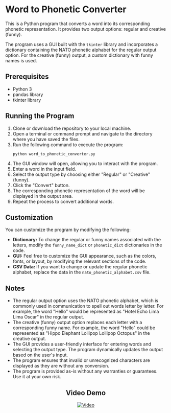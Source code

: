 
<body>
  <h1>Word to Phonetic Converter</h1>
  <p>This is a Python program that converts a word into its corresponding phonetic representation. It provides two output options: regular and creative (funny).</p>
  <p>The program uses a GUI built with the <code>tkinter</code> library and incorporates a dictionary containing the NATO phonetic alphabet for the regular output option. For the creative (funny) output, a custom dictionary with funny names is used.</p>

  <h2>Prerequisites</h2>
  <ul>
    <li>Python 3</li>
    <li>pandas library</li>
    <li>tkinter library</li>
  </ul>

  <h2>Running the Program</h2>
  <ol>
    <li>Clone or download the repository to your local machine.</li>
    <li>Open a terminal or command prompt and navigate to the directory where you have saved the files.</li>
    <li>Run the following command to execute the program:<br>
      <pre><code>python word_to_phonetic_converter.py</code></pre>
    </li>
    <li>The GUI window will open, allowing you to interact with the program.</li>
    <li>Enter a word in the input field.</li>
    <li>Select the output type by choosing either "Regular" or "Creative" (funny).</li>
    <li>Click the "Convert" button.</li>
    <li>The corresponding phonetic representation of the word will be displayed in the output area.</li>
    <li>Repeat the process to convert additional words.</li>
  </ol>

  <h2>Customization</h2>
  <p>You can customize the program by modifying the following:</p>
  <ul>
    <li><strong>Dictionary:</strong> To change the regular or funny names associated with the letters, modify the <code>funny_name_dict</code> or <code>phonetic_dict</code> dictionaries in the code.</li>
    <li><strong>GUI:</strong> Feel free to customize the GUI appearance, such as the colors, fonts, or layout, by modifying the relevant sections of the code.</li>
    <li><strong>CSV Data:</strong> If you want to change or update the regular phonetic alphabet, replace the data in the <code>nato_phonetic_alphabet.csv</code> file.</li>
  </ul>

  <h2>Notes</h2>
  <ul>
    <li>The regular output option uses the NATO phonetic alphabet, which is commonly used in communication to spell out words letter by letter. For example, the word "Hello" would be represented as "Hotel Echo Lima Lima Oscar" in the regular output.</li>
    <li>The creative (funny) output option replaces each letter with a corresponding funny name. For example, the word "Hello" could be represented as "Hippo Elephant Lollipop Lollipop Octopus" in the creative output.</li>
    <li>The GUI provides a user-friendly interface for entering words and selecting the output type. The program dynamically updates the output based on the user's input.</li>
    <li>The program ensures that invalid or unrecognized characters are displayed as they are without any conversion.</li>
    <li>The program is provided as-is without any warranties or guarantees. Use it at your own risk.</li>
  </ul>
  <h2 align="center">Video Demo</h2>
<p align="center">
    <a href="https://youtu.be/D4JqqClQIWE">
        <img src="https://img.youtube.com/vi/D4JqqClQIWE/0.jpg" alt="Video">
    </a>
</p>

</body>

</html>
